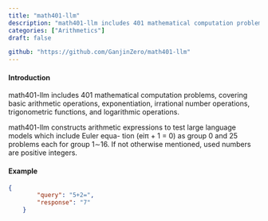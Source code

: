 ```yaml
---
title: "math401-llm"
description: "math401-llm includes 401 mathematical computation problems, covering basic arithmetic operations, exponentiation, irrational number operations, trigonometric functions, and logarithmic operations. math401-llm constructs arithmetic expressions to test large language models which include Euler equa- tion (eiπ + 1 = 0) as group 0 and 25 problems each for group 1∼16. If not otherwise mentioned, used numbers are positive integers."
categories: ["Arithmetics"]
draft: false

github: "https://github.com/GanjinZero/math401-llm"
---
```


#### Introduction

math401-llm includes 401 mathematical computation problems, covering basic arithmetic operations, exponentiation, irrational number operations, trigonometric functions, and logarithmic operations.

math401-llm constructs arithmetic expressions to test large language models which include Euler equa- tion (eiπ + 1 = 0) as group 0 and 25 problems each for group 1∼16. If not otherwise mentioned, used numbers are positive integers.

#### Example

```json
{
        "query": "5+2=",
        "response": "7"
    }
```